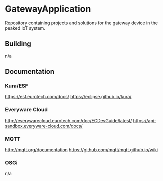 # GatewayApplication
Repository containing projects and solutions for the gateway device in the peaked IoT system.

## Building
n/a

## Documentation
### Kura/ESF
  https://esf.eurotech.com/docs/
  https://eclipse.github.io/kura/
  
### Everyware Cloud
  http://everywarecloud.eurotech.com/doc/ECDevGuide/latest/
  https://api-sandbox.everyware-cloud.com/docs/
  
### MQTT
  http://mqtt.org/documentation
  https://github.com/mqtt/mqtt.github.io/wiki

### OSGi
n/a
